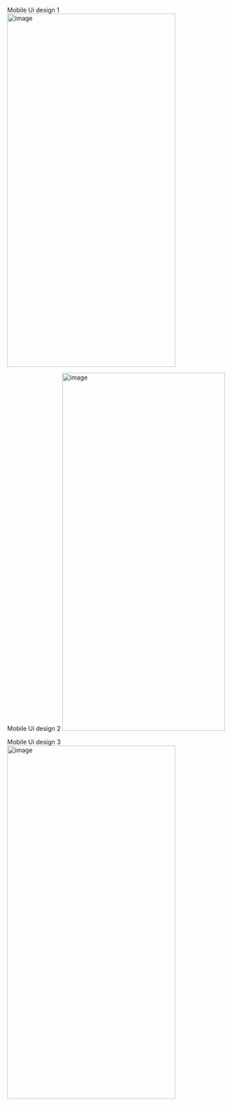 
Mobile Ui design 1
<img width="388" height="816" alt="image" src="https://github.com/user-attachments/assets/dc0bb1da-0722-4de2-8900-4dd4c87eb882" />

Mobile Ui design 2
<img width="376" height="827" alt="image" src="https://github.com/user-attachments/assets/c09be1e1-94f6-4bd9-a1e1-5fdc6f626790" />


Mobile Ui design 3
<img width="388" height="816" alt="image" src="https://github.com/user-attachments/assets/7c203903-4176-43e1-a165-92a705589072" />

